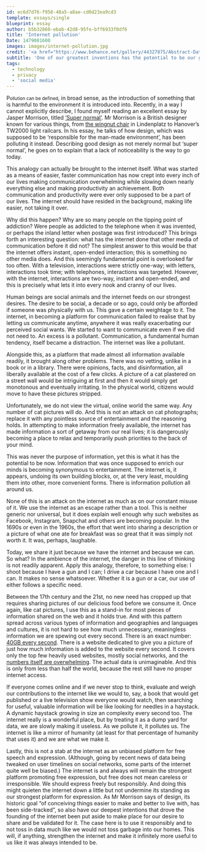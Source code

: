 ```yaml
---
id: ec6d7d76-f958-48a5-a8ae-cd0d23ea9cd3
template: essays/single
blueprint: essay
author: b5b32860-ebab-42d8-95fe-bff6933f0df6
title: 'Internet pollution'
Date: 1479081600
images: images/internet-pollution.jpg
credit: '<a href="https://www.behance.net/gallery/44327875/Abstract-Data-Design">Garry Killian</a>'
subtitle: 'One of our greatest inventions has the potential to be our greatest undoing.'
tags:
  - technology
  - privacy
  - 'social media'
---
```

P<small>ollution can be defined</small>, in broad sense, as the introduction of something that is harmful to the environment it is introduced into. Recently, in a way I cannot explicitly describe, I found myself reading an excellent essay by Jasper Morrison, titled <a href="https://jaspermorrison.com/publications/essays/test-publication-1" target="_blank">‘Super normal’</a>. Mr Morrison is a British designer known for various things, from <a href="https://en.wikipedia.org/wiki/File:Maxistuhl_Wingnut_Chair_von_Jasper_Morrison,_in_Weil_am_Rhein-Altweil,_Lindenplatz.jpg" target="_blank">the wingnut chair</a> in Lindenplatz to Hanover’s TW2000 light railcars. In his essay, he talks of how design, which was supposed to be ‘responsible for the man-made environment’, has been polluting it instead. Describing good design as not merely normal but ‘super normal’, he goes on to explain that a lack of noticeability is the way to go today.

This analogy can actually be brought to the internet itself. What was started as a means of easier, faster communication has now crept into every inch of our lives making communication overwhelming while slowing down nearly everything else and making productivity an achievement. Both communication and productivity were ever only supposed to be a part of our lives. The internet should have resided in the background, making life easier, not taking it over.

Why did this happen? Why are so many people on the tipping point of addiction? Were people as addicted to the telephone when it was invented, or perhaps the inland letter when postage was first introduced? This brings forth an interesting question: what has the internet done that other media of communication before it did not? The simplest answer to this would be that the internet offers instant, open-ended interaction; this is something no other media does. And this seemingly fundamental point is overlooked far too often. With a television, interactions were strictly one-way; with letters, interactions took time; with telephones, interactions was targeted. However, with the internet, interactions are two-way, instant and open-ended, and this is precisely what lets it into every nook and cranny of our lives.

Human beings are social animals and the internet feeds on our strongest desires. The desire to be social, a decade or so ago, could only be afforded if someone was physically with us. This gave a certain weightage to it. The internet, in becoming a platform for communication failed to realise that by letting us communicate anytime, anywhere it was really exacerbating our perceived social wants. We started to want to communicate even if we did not need to. An excess is a pollutant. Communication, a fundamental human tendency, itself became a distraction. The internet was like a pollutant.

Alongside this, as a platform that made almost all information available readily, it brought along other problems. There was no vetting, unlike in a book or in a library. There were opinions, facts, and disinformation, all liberally available at the cost of a few clicks. A picture of a cat plastered on a street wall would be intriguing at first and then it would simply get monotonous and eventually irritating. In the physical world, citizens would move to have these pictures stripped.

Unfortunately, we do not view the virtual, online world the same way. Any number of cat pictures will do. And this is not an attack on cat photographs; replace it with any pointless source of entertainment and the reasoning holds. In attempting to make information freely available, the internet has made information a sort of getaway from our real lives; it is dangerously becoming a place to relax and temporarily push priorities to the back of your mind.

This was never the purpose of information, yet this is what it has the potential to be now. Information that was once supposed to enrich our minds is becoming synonymous to entertainment. The internet is, it appears, undoing its own building blocks, or, at the very least, moulding them into other, more convenient forms. There is information pollution all around us.

None of this is an attack on the internet as much as on our constant misuse of it. We use the internet as an escape rather than a tool. This is neither generic nor universal, but it does explain well enough why such websites as Facebook, Instagram, Snapchat and others are becoming popular. In the 1690s or even in the 1960s, the effort that went into sharing a description or a picture of what one ate for breakfast was so great that it was simply not worth it. It was, perhaps, laughable.

Today, we share it just because we have the internet and because we can. So what? In the ambience of the internet, the danger in this line of thinking is not readily apparent. Apply this analogy, therefore, to something else: I shoot because I have a gun and I can; I drive a car because I have one and I can. It makes no sense whatsoever. Whether it is a gun or a car, our use of either follows a specific need.

Between the 17th century and the 21st, no new need has cropped up that requires sharing pictures of our delicious food before we consume it. Once again, like cat pictures, I use this as a stand-in for most pieces of information shared on the web and it holds true. And with this pattern spread across various types of information and geographies and languages and cultures, it is not hard to see how much unnecessary, meaningless information we are spewing out every second. There is an exact number: [40GB every second](http://www.internetlivestats.com/one-second/#traffic-band). There is a website dedicated to give you a picture of just how much information is added to the website every second. It covers only the top few heavily used websites, mostly social networks, and the [numbers itself are overwhelming](http://onesecond.designly.com/). The actual data is unimaginable. And this is only from less than half the world, because the rest still have no proper internet access.

If everyone comes online and if we never stop to think, evaluate and weigh our contributions to the internet like we would to, say, a book that would get published or a live television show everyone would watch, then searching for useful, valuable information will be like looking for needles in a haystack. A dynamic haystack growing in size an complexity every second too. The internet really is a wonderful place, but by treating it as a dump yard for data, we are slowly making it useless. As we pollute it, it pollutes us. The internet is like a mirror of humanity (at least for that percentage of humanity that uses it) and we are what we make it.

Lastly, this is not a stab at the internet as an unbiased platform for free speech and expression. (Although, going by recent news of data being tweaked on user timelines on social networks, some parts of the internet quite well be biased.) The internet is and always will remain the strongest platform promoting free expression, but free does not mean careless or irresponsible. We should express freely but responsibly. And doing this might quieten the internet down a little but not undermine its standing as our strongest platform for expression. As Mr Morrison says of design, its historic goal “of conceiving things easier to make and better to live with, has been side-tracked”, so also have our deepest intentions that drove the founding of the internet been put aside to make place for our desire to share and be validated for it. The case here is to use it responsibly and to not toss in data much like we would not toss garbage into our homes. This will, if anything, strengthen the internet and make it infinitely more useful to us like it was always intended to be.
